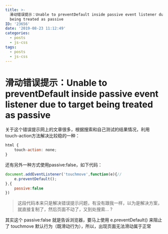 ```yaml
---
title: >-
  滑动错误提示：Unable to preventDefault inside passive event listener due to target
  being treated as passive
ID: '23656'
date: '2019-08-23 11:12:49'
categories:
  - posts
  - js-css
tags:
  - posts
  - js-css
---
```


# 滑动错误提示：Unable to preventDefault inside passive event listener due to target being treated as passive

关于这个错误提示网上的文章很多，根据搜索和自己测试的结果情况，利用touch-action方法解决比较稳的一种：

``` js 
html {
    touch-action: none;
}
```

还有另外一种方式使用passive:false，如下代码：

``` js 
document.addEventListener('touchmove',function(e){//
    e.preventDefault();
},{
    passive:false
}) 
```

> 这段代码本来只是解决错误提示问题，有没有跟我一样，以为是解决方案，就直接复制了，然后页面不动了，又到处搜索... ?

其实这个 passive:false 就是告诉浏览器，要马上使用 e.preventDefault() 来阻止了 touchmove 默认行为（既滑动行为），所以，出现页面无法滑动属于正常
 
 
 
